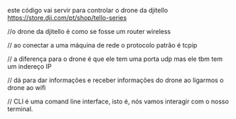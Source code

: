 este código vai servir para controlar o drone da djitello 
https://store.dji.com/pt/shop/tello-series

//o drone da djitello é como se fosse um router wireless

// ao conectar a uma máquina de rede o protocolo patrão é tcpip 

// a diferença para o drone é que ele tem uma porta udp mas ele tbm tem um indereço IP

// dá para dar informações e receber informações do drone ao ligarmos o drone ao wifi

// CLI é uma comand line interface, isto é, nós vamos interagir com o nosso terminal.